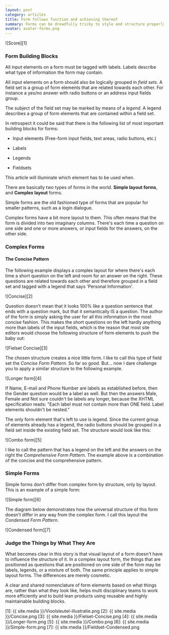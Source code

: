 ```yaml
---
layout: post
category: articles
title: Form follows function and achieving thereof
summary: Forms can be dreadfully tricky to style and structure properly. Several articles that are out there focus on best practises for building forms using HTML en CSS. This article focusses in a non technical fashion on the use of meaningful nomenclature and how form semantics relate to elements that current markup standards have to offer. It may help anyone to recognise structural patterns and to compose forms properly.
avatar: avatar-forms.png
---
```


![Score][1]

### Form Building Blocks

All input elements on a form must be tagged with labels. Labels describe what type of information the form may contain.

All input elements on a form should also be logically grouped in *field sets*. A field set is a group of form elements that are related towards each other. For instance a yes/no answer with radio buttons or an address input fields group.

The subject of the field set may be marked by means of a *legend*. A legend describes a group of form elements that are contained within a field set.

In retrospect it could be said that there is the following list of most important building blocks for forms:

*   Input elements (Free-form input fields, text areas, radio buttons, etc.)
 
*   Labels
 
*   Legends
 
*   Fieldsets
 

This article will illuminate which element has to be used when.

There are basically two types of forms in the world. **Simple layout forms**, and **Complex layout** forms.

Simple forms are the old fashioned type of forms that are popular for smaller patterns, such as a login dialogue.

Complex forms have a bit more layout to them. This often means that the form is divided into two imaginary columns. There's each time a question on one side and one or more answers, or input fields for the answers, on the other side.

### Complex Forms

#### The Concise Pattern

The following example displays a complex layout for where there's each time a short question on the left and room for an answer on the right. These questions are related towards each other and therefore grouped in a field set and tagged with a legend that says 'Personal Information'.

![Concise][2]

Question doesn't mean that it looks 100% like a question sentence that ends with a question mark, but that it semantically IS a question. The author of the form is simply asking the user for all this information in the most concise fashion. This makes the short questions on the left hardly anything more than labels of the input fields, which is the reason that most site editors would choose the following structure of form elements to push the baby out:

![Fielset Concise][3]

The chosen structure creates a nice little form. I like to call this type of field set the *Concise Form Pattern*. So far so good. But… now I dare challenge you to apply a similar structure to the following example.

![Longer form][4]

If Name, E-mail and Phone Number are labels as established before, then the Gender question would be a label as well. But then the answers Male, Female and Not sure couldn't be labels any longer, because the XHTML specification reads: "Each label must not contain more than ONE field. Label elements shouldn't be nested."

The only form element that's left to use is legend. Since the current group of elements already has a legend, the radio buttons should be grouped in a field set inside the existing field set. The structure would look like this:

![Combo form][5]

I like to call the pattern that has a legend on the left and the answers on the right the *Comprehensive Form Pattern*. The example above is a combination of the concise and the comprehensive pattern.

### Simple Forms

Simple forms don't differ from complex form by structure, only by layout. This is an example of a simple form:

![Simple form][6]

The diagram below demonstrates how the universal structure of this form doesn't differ in any way from the complex form. I call this layout the *Condensed Form Pattern*.

![Condensed form][7]

### Judge the Things by What They Are

What becomes clear in this story is that visual layout of a form doesn't have to influence the structure of it. In a complex layout form, the things that are positioned as questions that are positioned on one side of the form may be labels, legends, or a mixture of both. The same principle applies to simple layout forms. The differences are merely cosmetic.

A clear and shared nomenclature of form elements based on what things are, rather than what they look like, helps multi disciplinary teams to work more efficiently and to build lean products using reusable and highly maintainable building blocks.

 [1]: {{ site.media }}/Vioolsleutel-illustratie.png
 [2]: {{ site.media }}/Concise.png
 [3]: {{ site.media }}/Fielset-Concise.png
 [4]: {{ site.media }}/Longer-form.png
 [5]: {{ site.media }}/Combo.png
 [6]: {{ site.media }}/Simple-form.png
 [7]: {{ site.media }}/Fieldset-Condensed.png